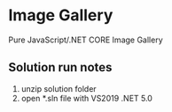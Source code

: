 ﻿# Image Gallery 
Pure JavaScript/.NET CORE Image Gallery

## Solution run notes

1. unzip solution folder 
2. open *.sln file with VS2019 .NET 5.0

